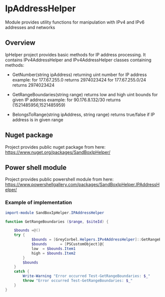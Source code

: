 # IpAddressHelper

Module provides utility functions for manipulation with IPv4 and IPv6 addresses and networks

## Overview

IpHelper project provides basic methods for IP address processing. It contains IPv4AddressHelper and IPv4AddressHelper classes containing methods:

- GetNumber(string ipAddress) returning uint number for IP address
        example: for 177.67.255.0 returns 2974023424
                 for 177.67.255.0/24 returns 2974023424

- GetRangeBoundaries(string range) returns low and high uint bounds for given IP address
        example: for 90.176.8.132/30 returns (1521485956,1521485959)

- BelongsToRange(string ipAddress, string range) returns true/false if IP address is in given range

## Nuget package

Project provides public nuget package from here: <https://www.nuget.org/packages/SandBoxIpHelper/>

## Power shell module

Project provides public powershell module from here: <https://www.powershellgallery.com/packages/SandBoxIpHelper.IPAddressHelper/>

### Example of implementation

```powershell
import-module SandBoxIpHelper.IPAddressHelper

function GetRangeBoundaries ($range, $siteId) {

    $bounds =@()
    try {
            $bounds = [GreyCorbel.Helpers.IPv4AddressHelper]::GetRangeBoundaries($range,$siteId)
            $bounds      = [PSCustomObject]@{
            low  = $bounds.Item1
            high = $bounds.Item2
        }
        $bounds
    }
    catch {
        Write-Warning "Error occurred Test-GetRangeBoundaries: $_"
        throw "Error occurred Test-GetRangeBoundaries: $_"
    }
}

```
